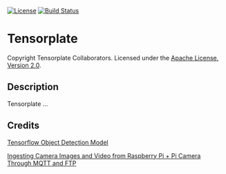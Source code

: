 [![License](http://img.shields.io/:license-apache%202.0-brightgreen.svg)](http://www.apache.org/licenses/LICENSE-2.0.html)
[![Build Status](https://travis-ci.org/allxone/datalab.svg?branch=master)](https://travis-ci.org/allxone/datalab)

# Tensorplate
Copyright Tensorplate Collaborators. Licensed under the [Apache License, Version 2.0](http://www.apache.org/licenses/LICENSE-2.0).

## Description
Tensorplate ...

## Credits
[Tensorflow Object Detection Model](https://github.com/tensorflow/models/tree/master/research/object_detection)

[Ingesting Camera Images and Video from Raspberry Pi + Pi Camera Through MQTT and FTP](https://github.com/tspannhw/rpi-picamera-mqtt-nifi)
